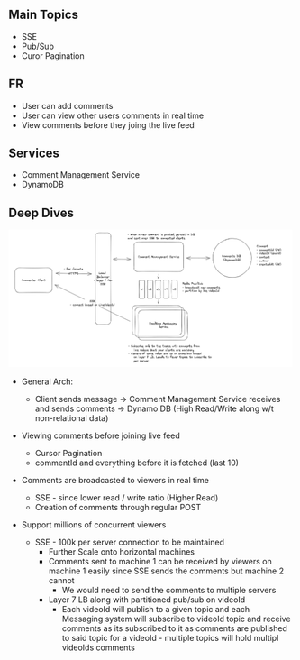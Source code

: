 ## Main Topics

- SSE
- Pub/Sub
- Curor Pagination

## FR

- User can add comments
- User can view other users comments in real time
- View comments before they joing the live feed

## Services

- Comment Management Service
- DynamoDB

## Deep Dives

![alt text](./Images/FBLiveComments.png)

- General Arch:

  - Client sends message -> Comment Management Service receives and sends comments -> Dynamo DB (High Read/Write along w/t non-relational data)

- Viewing comments before joining live feed

  - Cursor Pagination
  - commentId and everything before it is fetched (last 10)

- Comments are broadcasted to viewers in real time

  - SSE - since lower read / write ratio (Higher Read)
  - Creation of comments through regular POST

- Support millions of concurrent viewers
  - SSE - 100k per server connection to be maintained
    - Further Scale onto horizontal machines
    - Comments sent to machine 1 can be received by viewers on machine 1 easily since SSE sends the comments but machine 2 cannot
      - We would need to send the comments to multiple servers
    - Layer 7 LB along with partitioned pub/sub on videoId
      - Each videoId will publish to a given topic and each Messaging system will subscribe to videoId topic and receive comments as its subscribed to it as comments are published to said topic for a videoId - multiple topics will hold multipl videoIds comments
